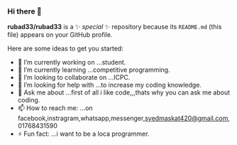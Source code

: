 ### Hi there 👋


**rubad33/rubad33** is a ✨ _special_ ✨ repository because its `README.md` (this file) appears on your GitHub profile.

Here are some ideas to get you started:

- 🔭 I’m currently working on ...student.
- 🌱 I’m currently learning ...competitive programming.
- 👯 I’m looking to collaborate on ...ICPC.
- 🤔 I’m looking for help with ...to increase my coding knowledge.
- 💬 Ask me about ...first of all i like code,,,thats why you can ask me about coding.
- 📫 How to reach me: ...on facebook,instragram,whatsapp,messenger,syedmaskat420@gmail.com,01768431590
- ⚡ Fun fact: ...i want to be a loca programmer.

